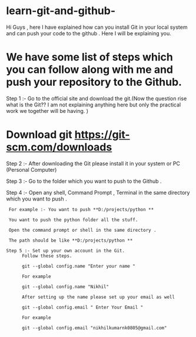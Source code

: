 # learn-git-and-github-
Hi Guys , here I have explained how can you install Git in your local system and can push your code to the github . Here I will be explaining you.


# We have some list of steps which you can follow along with me and push your repository to the Github.

Step 1 :- Go to the official site and download the git.(Now the question rise what is the Git?? I am not explaining anything here but only the practical work we together will be having. )

# Download git https://git-scm.com/downloads

Step 2 :- After downloading the Git please install it in your system or PC (Personal Computer)

Step 3 :- Go to the folder which you want to push to the Github . 

Step 4 :- Open any shell, Command Prompt , Terminal in the same directory which you want to push .

     For example :- You want to push **D:/projects/python **
     
     You want to push the python folder all the stuff. 
     
     Open the command prompt or shell in the same directory . 
     
     The path should be like **D:/projects/python **
     
    Step 5 :- Set up your own account in the Git.
          Follow these steps. 
          
          git --global config.name "Enter your name "
          
          For example 
          
          git --global config.name "Nikhil"
          
          After setting up the name please set up your email as well 
          
          git --global config.email " Enter Your Email " 
          
          For example 
          
          git --global config.email "nikhilkumarnk0805@gmail.com"
          
         
    

     
